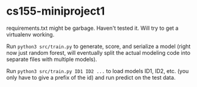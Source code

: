 # cs155-miniproject1

requirements.txt might be garbage. Haven't tested it. Will try to get a virtualenv
working.

Run `python3 src/train.py` to generate, score, and serialize a model (right now
  just random forest, will eventually split the actual modeling code into separate files
  with multiple models).

Run `python3 src/train.py ID1 ID2 ...` to load models ID1, ID2, etc. (you only
  have to give a prefix of the id) and run predict on the test data.
